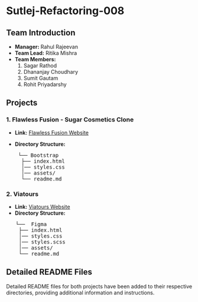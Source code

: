 # Sutlej-Refactoring-008

## Team Introduction
- **Manager:** Rahul Rajeevan
- **Team Lead:** Ritika Mishra
- **Team Members:**
  1. Sagar Rathod
  2. Dhananjay Choudhary
  3. Sumit Gautam
  4. Rohit Priyadarshy

## Projects
### 1. Flawless Fusion - Sugar Cosmetics Clone
- **Link:** [Flawless Fusion Website](https://gregarious-sunshine-1cd4e1.netlify.app/)
- **Directory Structure:**

   <pre>
   └── Bootstrap
    ├── index.html
    │── styles.css
    │── assets/
    └── readme.md 
</pre>


### 2. Viatours
- **Link:** [Viatours Website](https://helpful-hamster-f3753c.netlify.app/)
- **Directory Structure:**
 
<pre>
   └──  Figma
    ├── index.html
    │── styles.css
    │── styles.scss
    │── assets/
    └── readme.md
</pre>


## Detailed README Files
Detailed README files for both projects have been added to their respective directories, providing additional information and instructions.
